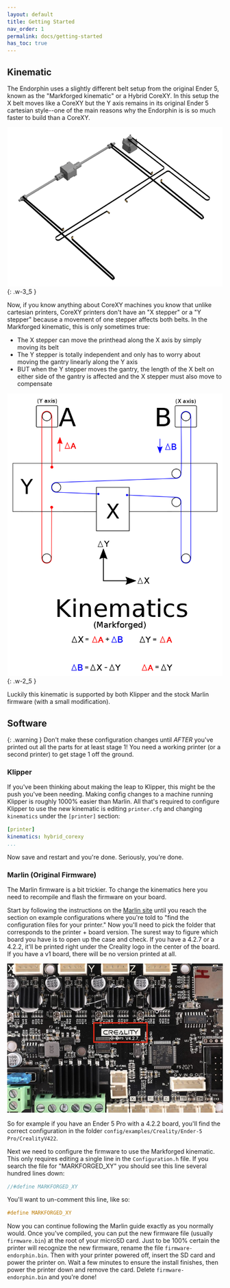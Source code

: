 ```yaml
---
layout: default
title: Getting Started
nav_order: 1
permalink: docs/getting-started
has_toc: true
---
```


## Kinematic

The Endorphin uses a slightly different belt setup from the original Ender 5, known as the "Markforged kinematic" or a Hybrid CoreXY. In this setup the X belt moves like a CoreXY but the Y axis remains in its original Ender 5 cartesian style--one of the main reasons why the Endorphin is is so much faster to build than a CoreXY.

![Belt path](/assets/images/docs/getting-started/belt-path.png)
{: .w-3_5 }

Now, if you know anything about CoreXY machines you know that unlike cartesian printers, CoreXY printers don't have an "X stepper" or a "Y stepper" because a movement of one stepper affects both belts. In the Markforged kinematic, this is only sometimes true:

- The X stepper can move the printhead along the X axis by simply moving its belt
- The Y stepper is totally independent and only has to worry about moving the gantry linearly along the Y axis
- BUT when the Y stepper moves the gantry, the length of the X belt on either side of the gantry is affected and the X stepper must also move to compensate

![Kinematic](/assets/images/docs/getting-started/kinematic.png)
{: .w-2_5 }

Luckily this kinematic is supported by both Klipper and the stock Marlin firmware (with a small modification).

## Software

{: .warning }
Don't make these configuration changes until *AFTER* you've printed out all the parts for at least stage 1! You need a working printer (or a second printer) to get stage 1 off the ground.

### Klipper

If you've been thinking about making the leap to Klipper, this might be the push you've been needing. Making config changes to a machine running Klipper is roughly 1000% easier than Marlin. All that's required to configure Klipper to use the new kinematic is editing `printer.cfg` and changing `kinematics` under the `[printer]` section:

```yml
[printer]
kinematics: hybrid_corexy
...
```

Now save and restart and you're done. Seriously, you're done.

### Marlin (Original Firmware)

The Marlin firmware is a bit trickier. To change the kinematics here you need to recompile and flash the firmware on your board.

Start by following the instructions on the [Marlin site](https://marlinfw.org/docs/basics/install_platformio_vscode.html) until you reach the section on example configurations where you're told to "find the configuration files for your printer." Now you'll need to pick the folder that corresponds to the printer + board version. The surest way to figure which board you have is to open up the case and check. If you have a 4.2.7 or a 4.2.2, it'll be printed right under the Creality logo in the center of the board. If you have a v1 board, there will be no version printed at all.

![Endorphin stage 1](/assets/images/docs/getting-started/board.png)

So for example if you have an Ender 5 Pro with a 4.2.2 board, you'll find the correct configuration in the folder `config/examples/Creality/Ender-5 Pro/CrealityV422`.

Next we need to configure the firmware to use the Markforged kinematic. This only requires editing a single line in the `Configuration.h` file. If you search the file for "MARKFORGED_XY" you should see this line several hundred lines down:

```c
//#define MARKFORGED_XY
```

You'll want to un-comment this line, like so:

```c
#define MARKFORGED_XY
```

Now you can continue following the Marlin guide exactly as you normally would. Once you've compiled, you can put the new firmware file (usually `firmware.bin`) at the root of your microSD card. Just to be 100% certain the printer will recognize the new firmware, rename the file `firmware-endorphin.bin`. Then with your printer powered off, insert the SD card and power the printer on. Wait a few minutes to ensure the install finishes, then power the printer down and remove the card. Delete `firmware-endorphin.bin` and you're done!
